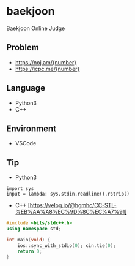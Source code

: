 # baekjoon
Baekjoon Online Judge

## Problem
* https://noj.am/{number}
* https://icpc.me/{number}

## Language
* Python3
* C++

## Environment
* VSCode

## Tip
* Python3
```python3
import sys
input = lambda: sys.stdin.readline().rstrip()
```

* C++ [https://velog.io/@hgmhc/CC-STL-%EB%AA%A8%EC%9D%8C%EC%A7%91]
```cpp
#include <bits/stdc++.h>
using namespace std;

int main(void) {
    ios::sync_with_stdio(0); cin.tie(0);
    return 0;
}
```
